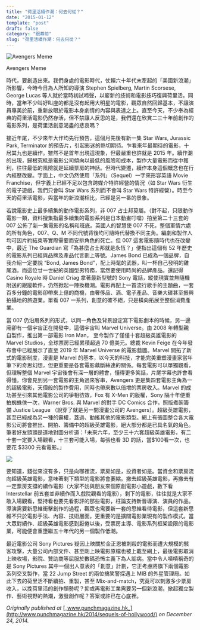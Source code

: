 ```yaml
---
title: "荷里活續作潮：何去何從？"
date: "2015-01-12"
template: "post"
draft: false
category: "銀幕前"
slug: "荷里活續作潮：何去何從？"
---
```


![Avengers Meme](images/fdd61-1xnr8rftygpeqgbjwmqivgw.jpeg)

Avengers Meme

時代，要創造出來。我們身處的電影時代，仗賴六十年代末牽起的「美國新浪潮」所影響，今時今日為人所知的導演 Stephen Spielberg, Martin Scorsese, George Lucas 等人就於當時初試啼聲，以嶄新的技術和電影技巧復興荷里活。同時，當年不少叫好叫座的都是沒有起用大明星的電影，觀眾自然回歸基本，不讓演員專美於前，重新放眼於電影本身劇情的內容與表達之上。直至今天，不少奉為經典的荷里活電影仍然存活，但不禁讓人反思的是，我們還在欣賞二三十年前創作的電影系列，是荷里活創意渴盡的悲哀嗎？

接近年尾，不少來年大作均先行預告，這個月先後有新一集 Star Wars, Jurassic Park, Terminator 的預告片，引起影迷的熱切期待。乍看來年最期待的電影，十居其九也是續作。雖然不是首年出現這現象，但最嚴重也許就是 2015 年。續作潮的出現，歸根究柢是電影公司傾向以最低的風險和成本，製作大量電影而從中獲利，往往最低的風險就是延續票房的神話。但時代變遷，續作本身這個概念也在行內經歷改變。字面上，中文仍然使用「系列」（Sequel）一字來形容英語 Movie Franchise，但字義上已經不足以包含跨媒介特許經營的情況（如 Star Wars 衍生的電子遊戲，我們只會叫 Star Wars 系列而不會叫 Star Wars 特許經營）。時至今天的荷里活電影，與當年的新浪潮相比，已經是另一番的景象。

若說電影史上最多續集的動作電影系列，非 007 占士邦莫屬。（對不起，只限動作電影一類，資料搜集指最多續集的電影系列是日本動畫叮噹）拍至第二十三套的 007 公佈了新一集電影的名稱和班底。英國人的智慧使 007 不死，整個軍情六處的所有角色，007、Q、M 不同代號背後均可隨時代替換不同主角。編劇和製作人均可因片約結束等實際需要而安排角色的死亡。但 007 這套電影隨時代也在改變中，最近 The Guardian 寫「為甚麼占士邦就是永恆？」便指出這個有 52 年歷史的電影系列已經與品牌及產品代言劃上等號。James Bond 已成為一個品牌，自我介紹一定要說 “Bond, James Bond”，配上時髦的武器，叫一杯自己發明的雞尾酒。而這位廿一世紀的英國型男特務，當然要使用時尚的品牌產品。還記得 Casino Royale 時 Daniel Criag 拿著最新型號的 Sony 電話，縱使現實並無隨機附送的跟蹤軟件，仍然掀起一陣換機潮。電影再配上一首流行歌手的主題曲，一套百多分鐘的電影卻帶來上億的商機，由奢侈品、酒、電子產品、音樂大碟甚至振興拍攝地的旅遊業。單看 007 一系列，創意的確不絕，只是橫向拓展至整個消費產業。

當 007 仍沿用系列的形式，以同一角色及背景設定寫下電影劇本的時候，另一邊廂卻有一個宇宙正在開發中，這個宇宙叫 Marvel Universe。由 2008 年轉型親自製作，推出第一部電影 Iron Man， 至今製作了僅僅十套超級英雄電影的 Marvel Studios，全球票房已經累積超過 70 億美元。總裁 Kevin Feige 在今年發布會中已經展示了直至 2019 年 Marvel Universe 的電影藍圖。Marvel 開拓了新式的電影制度，漫畫是 Marvel 的基本，以今天的科技，才能完美重塑漫畫家當年筆下的奇思幻想，但更重要是各套電影藕斷絲連的關係。每套電影可以單獨觀看，但理解整個 Marvel 宇宙後會有深一層的體會，懂得更多笑話，片尾字幕也許會看得懂。你會見到另一套電影的主角過來客串，Avengers 更是集四套電影主角為一的超級電影，天價般的製作費用，同時也帶來數以倍增的票房收入。Marvel 的成功甚至引來其他電影公司的爭相彷效，Fox 有 X-Men 的版權，Sony 隔十年便重拍蜘蛛俠一次，Warner Bros. 與 Marvel 的對手 DC Comics 合作，照版煮碗籌備 Justice League （說穿了就是另一間漫畫公司的 Avengers）。超級英雄電影，甚至已經成為另一種的霸權，蓋過、動搖其他的電影類型。網上有張圖整合各大電影公司將會推出、開拍、籌備中的超級英雄電影，絕大部分都是已具名氣的角色。筆者好友頭頭是道地對圖分析道：「未來六年，至少三十六套超級英雄電影，有二十套一定要入場觀看，十三套可能入場，每張也看 3D 的話，當$100看一次，也要花 $3300 元看電影。」

![](images/14bd6-0sw_e3sbi5_hsrbgl.jpg)

要知道，錢從來沒有多，只是向哪裡流，票房如是，投資者如是。當資金和票房流向超級英雄電影，意味著剩下類型的電影將會萎縮。撇去超級英雄電影，再撇去有一定票房支撐的續作電影（大家不妨與朋友來個原創電影小遊戲，數下看 Interstellar 前五套並非續作而入戲院觀看的電影），剩下的電影，往往就是大家不敢入場觀看，堅持看也要先看影評的那些電影，枉論支持新晉導演、演員的作品。導演需要新思維衝擊創作的過程，觀眾也需要新一套的思維看待電影，但這套新思維不只於電影手法、內容、技術層面，更重要的是擴闊電影業現有的製作模式。當大眾對續作、超級英雄電影感到厭倦以後，受票房主導、電影系列框架設限的電影業，可能便會重墮繼五十年代的另一個製作低潮。

最近電影公司 Sony Pictures 疑因上映關於金正恩被刺殺的電影而遭大規模的駭客攻擊，大量公司內部文件、甚至剛上映電影原檔也被上載至網上，最後電影取消上映收場，影院、贊助商等屈服於數碼恐怖主義下為人詬病。當中令人嘖嘖稱奇的是 Sony Pictures 其中一個出人意表的「創意」計劃，它正考慮將旗下兩個電影系列交叉製作，當 22 Jump Street 的兩位搞笑警探遇上 MIB 的外星管理局。如此下去的荷里活不斷續拍、重製，甚至 Mix-and-match，究竟可以刺激多少票房收入，以挽荷里活的創作頹勢呢？抑或再電影工業需要另一個新浪潮，掀起獨立製作、藝術視野的熱潮，激發創作呢？答案或許已在心底裡。

_Originally published at_ [_www.punchmagazine.hk_](http://www.punchmagazine.hk/2014/sequels-of-hollywood/) _on December 24, 2014._
